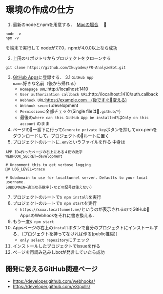 # 環境の作成の仕方
1. 最新のnodeとnpmを用意する．　[Macの場合](http://umekov.hatenablog.com/entry/2016/12/03/000001)　

```
node -v
npm -v
```
を端末で実行して
nodeが7.7.0，npmが4.0.0以上なら成功

2. 上田のリポジトリからプロジェクトをクローンする
```
git clone https://github.com/Ikuyadeu/PR-AnalyzeBot.git
```
3. [GitHub Apps](https://github.com/settings/apps/new)に登録する．
    3.1 `GitHub App name`:好きな名前（後から帰れる）
    * `Homepage URL`:http://localhost:1410
    * `User authorization callback URL`:http://localhost:1410/auth.callback
    * `Webhook URL`:https://example.com　(後ですぐ変える)
    * `Webhook secret`:development
    * `Permissions`:全部チェック(Single fileは`.github/*`)
    * 最後の`where can this GitHub App be installed?`は`Only on this account` のまま
4. ページの一番下に行って`Generate private key`ボタンを押してxxx.pemをダウンロードして，プロジェクトのルートに置く
6. プロジェクトのルートに`.env`というファイルを作る
中身は
```
APP_ID=作ったページの右上にある４桁の数字
WEBHOOK_SECRET=development

# Uncomment this to get verbose logging
# LOG_LEVEL=trace

# Subdomain to use for localtunnel server. Defaults to your local username.
SUBDOMAIN=適当な英数字(-などの記号は使えない)
```
7. プロジェクトのルートで`$ npm install`を実行
8. プロジェクトのルートで`$ npm start`を実行
    * `https://xxxx.localtunnel.me/`というのが表示されるのでGitHub AppsのWebhookをそれに書き換える．
9. もう一度`$ npm start`
9. Appsページの右上の`install`ボタンで自分のプロジェクトにインストールする．（プロジェクトを持ってなければ作る(public推奨)）
    * `only select repository`にチェック
10. インストールしたプロジェクトでissueを作る
11. ページを再読み込みしbotが発言していたら成功

## 開発に使えるGitHub関連ページ
* https://developer.github.com/webhooks/
* https://developer.github.com/v3/pulls/
